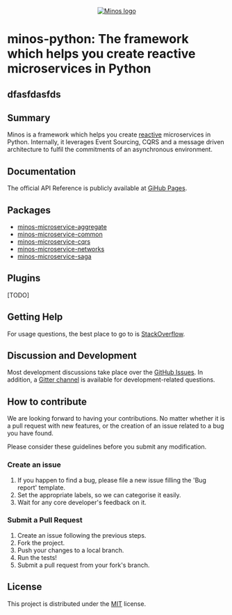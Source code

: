 
<div align="center">
  <a href="http://minos.run" target="_blank"><img src="https://raw.githubusercontent.com/minos-framework/minos-python/main/logo.png" alt="Minos logo"></a>
</div>

# minos-python: The framework which helps you create reactive microservices in Python
dfasfdasfds
-----------------

## Summary

Minos is a framework which helps you create [reactive](https://www.reactivemanifesto.org/) microservices in Python.
Internally, it leverages Event Sourcing, CQRS and a message driven architecture to fulfil the commitments of an
asynchronous environment.

## Documentation

The official API Reference is publicly available at [GiHub Pages](https://minos-framework.github.io/minos-python).

## Packages

* [minos-microservice-aggregate](https://minos-framework.github.io/minos-python/packages/minos-microservice-aggregate)
* [minos-microservice-common](https://minos-framework.github.io/minos-python/packages/minos-microservice-common)
* [minos-microservice-cqrs](https://minos-framework.github.io/minos-python/packages/minos-microservice-cqrs)
* [minos-microservice-networks](https://minos-framework.github.io/minos-python/packages/minos-microservice-networks)
* [minos-microservice-saga](https://minos-framework.github.io/minos-python/packages/minos-microservice-saga)

## Plugins

[TODO]

## Getting Help

For usage questions, the best place to go to is [StackOverflow](https://stackoverflow.com/questions/tagged/minos).

## Discussion and Development
Most development discussions take place over the [GitHub Issues](https://github.com/minos-framework/minos-python/issues). In addition, a [Gitter channel](https://gitter.im/minos-framework/community) is available for development-related questions.

## How to contribute

We are looking forward to having your contributions. No matter whether it is a pull request with new features, or the creation of an issue related to a bug you have found.

Please consider these guidelines before you submit any modification.

### Create an issue

1. If you happen to find a bug, please file a new issue filling the 'Bug report' template.
2. Set the appropriate labels, so we can categorise it easily.
3. Wait for any core developer's feedback on it.

### Submit a Pull Request

1. Create an issue following the previous steps.
2. Fork the project.
3. Push your changes to a local branch.
4. Run the tests!
5. Submit a pull request from your fork's branch.

## License

This project is distributed under the [MIT](https://raw.githubusercontent.com/minos-framework/minos-python/main/LICENSE) license.
